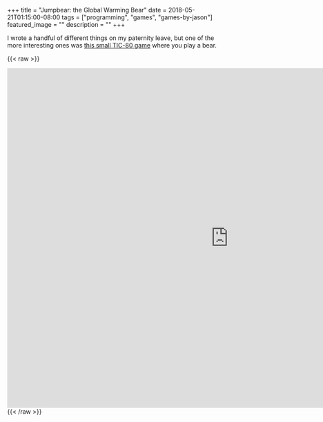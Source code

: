 +++
title =  "Jumpbear: the Global Warming Bear"
date = 2018-05-21T01:15:00-08:00
tags = ["programming", "games", "games-by-jason"]
featured_image = ""
description = ""
+++

I wrote a handful of different things on my paternity leave, but one of the more interesting ones was [this small TIC-80 game](https://jasonbot.itch.io/jumpbear) where you play a bear.

{{< raw >}}
<iframe src="https://itch.io/embed-upload/893486?color=333333" allowfullscreen="" width="1024" height="788" frameborder="0"><a href="https://jasonbot.itch.io/jumpbear">Play Jumpbear: The Global Warming Bear on itch.io</a></iframe>
{{< /raw >}}